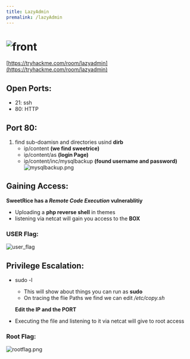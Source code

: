 ```yaml
---
title: LazyAdmin
premalink: /lazyAdmin
---
```

# ![front](saharshtapi.github.io/images/lazyAdmin/front.png)
[https://tryhackme.com/room/lazyadmin](https://tryhackme.com/room/lazyadmin)

## Open Ports:
  - 21: ssh
  - 80: HTTP
  
## Port 80:
1. find sub-doamisn and directories usind **dirb**
   - ip/content **(we find sweetrice)**
   - ip/content/as **(login Page)**
   - ip/content/inc/mysqlbackup **(found username and password)**
![mysqlbackup.png](saharshtapi.github.io/images/lazyAdmin/mysqlbackup.png)
   
## Gaining Access:
 **SweetRice has a _Remote_ _Code_ _Execution_ vulnerablitiy**
 - Uploading a **php reverse shell** in themes 
 - listening via netcat will gain you access to the **BOX**
### USER Flag:
![user_flag](saharshtapi.github.io/images/lazyAdmin/user_flag.png)
 


## Privilege Escalation:
 - sudo -l
    - This will show about things you can run as **sudo**
    - On tracing the flie Paths we find we can edit _/etc/copy.sh_
    
    **Edit the IP and the PORT**
 - Executing the file and listening to it  via netcat will give to root access
### Root Flag:
![rootflag.png](saharshtapi.github.io/images/lazyAdmin/root.flag.png)
